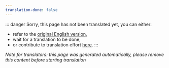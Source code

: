 ```yaml
---
translation-done: false
---
```

::: danger
Sorry, this page has not been translated yet, you can either:
- refer to the [original English version](<..\..\de\grips-and-tricks.md>),
- wait for a translation to be done,
- or contribute to translation effort [here](https://github.com/bsmg/wiki).
:::

_Note for translators: this page was generated automatically, please remove this content before starting translation_
